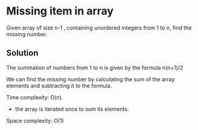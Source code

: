 # Missing item in array
Given array of size n-1 , containing unordered integers from 1 to n, find the missing number.

## Solution
The summation of numbers from 1 to n is given by the formula n(n+1)/2

We can find the missing number by calculating the sum of the array elements and subtracting it to the formula.

Time complexity: O(n).
- the array is iterated once to sum its elements.


Space complexity: O(1)
